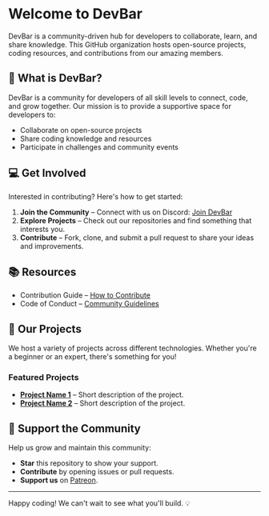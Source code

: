 # Welcome to DevBar

DevBar is a community-driven hub for developers to collaborate, learn, and share knowledge. This GitHub organization hosts open-source projects, coding resources, and contributions from our amazing members.

## 📌 What is DevBar?
DevBar is a community for developers of all skill levels to connect, code, and grow together. Our mission is to provide a supportive space for developers to:

- Collaborate on open-source projects
- Share coding knowledge and resources
- Participate in challenges and community events

## 💻 Get Involved
Interested in contributing? Here's how to get started:

1. **Join the Community** – Connect with us on Discord: [Join DevBar](https://discord.gg/84T2aPMtyM)
2. **Explore Projects** – Check out our repositories and find something that interests you.
3. **Contribute** – Fork, clone, and submit a pull request to share your ideas and improvements.

## 📚 Resources
- Contribution Guide – [How to Contribute](./CONTRIBUTING.md)
- Code of Conduct – [Community Guidelines](./CODE_OF_CONDUCT.md)

## 🚀 Our Projects
We host a variety of projects across different technologies. Whether you're a beginner or an expert, there's something for you!

### Featured Projects
- **[Project Name 1](#)** – Short description of the project.
- **[Project Name 2](#)** – Short description of the project.

## 🤝 Support the Community
Help us grow and maintain this community:
- **Star** this repository to show your support.
- **Contribute** by opening issues or pull requests.
- **Support us** on [Patreon](https://patreon.com/yourlink).

---

Happy coding! We can't wait to see what you'll build. 💡
